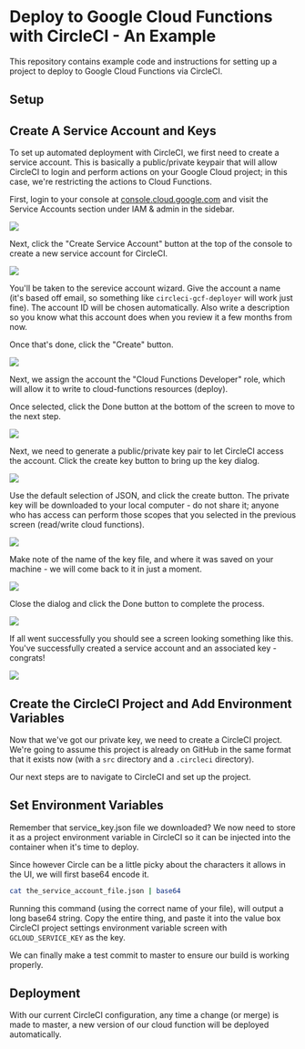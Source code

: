 # Deploy to Google Cloud Functions with CircleCI - An Example
This repository contains example code and instructions for setting up a project to deploy to Google Cloud Functions via CircleCI.

## Setup

## Create A Service Account and Keys
To set up automated deployment with CircleCI, we first need to create a service account. This is basically a public/private keypair that will allow CircleCI to login and perform actions on your Google Cloud project; in this case, we're restricting the actions to Cloud Functions.

First, login to your console at [console.cloud.google.com](console.cloud.google.com) and visit the Service Accounts section under IAM & admin in the sidebar.

![](img/sa_1.png)

Next, click the "Create Service Account" button at the top of the console to create a new service account for CircleCI.

![](img/sa_2.png)


You'll be taken to the serevice account wizard. Give the account a name (it's based off email, so something like `circleci-gcf-deployer` will work just fine). The account ID will be chosen automatically. Also write a description so you know what this account does when you review it a few months from now.

Once that's done, click the "Create" button.

![](img/sa_3.png)

Next, we assign the account the "Cloud Functions Developer" role, which will allow it to write to cloud-functions resources (deploy).

Once selected, click the Done button at the bottom of the screen to move to the next step.

![](img/sa_4.png)

Next, we need to generate a public/private key pair to let CircleCI access the account. Click the create key button to bring up the key dialog.

![](img/sa_5.png)

Use the default selection of JSON, and click the create button. The private key will be downloaded to your local computer - do not share it; anyone who has access can perform those scopes that you selected in the previous screen (read/write cloud functions).


![](img/sa_6.png)

Make note of the name of the key file, and where it was saved on your machine - we will come back to it in just a moment.

![](img/sa_7.png)

Close the dialog and click the Done button to complete the process.

![](img/sa_8.png)

If all went successfully you should see a screen looking something like this. You've successfully created a service account and an associated key - congrats!

![](img/sa_9.png)



## Create the CircleCI Project and Add Environment Variables

Now that we've got our private key, we need to create a CircleCI project. We're going to assume this project is already on GitHub in the same format that it exists now (with a `src` directory and a `.circleci` directory).

Our next steps are to navigate to CircleCI and set up the project.



## Set Environment Variables
Remember that service_key.json file we downloaded? We now need to store it as a project environment variable in CircleCI so it can be injected into the container when it's time to deploy.

Since however Circle can be a little picky about the characters it allows in the UI, we will first base64 encode it.

```bash
cat the_service_account_file.json | base64
```

Running this command (using the correct name of your file), will output a long base64 string. Copy the entire thing, and paste it into the value box CircleCI project settings environment variable screen with `GCLOUD_SERVICE_KEY` as the key.

We can finally make a test commit to master to ensure our build is working properly.


## Deployment
With our current CircleCI configuration, any time a change (or merge) is made to master, a new version of our cloud function will be deployed automatically.
